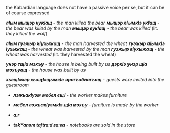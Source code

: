 the Kabardian language does not have a passive voice per se, but it can be of course expressed




**_лIым мыщэр иукIащ_** - _the man killed the bear_
**_мыщэр  лIымкIэ укIащ_** - _the bear was killed by the man_
**_мыщэр яукIащ_** - _the bear was killed_ (lit. _they killed the wolf_)

**_лIым  гуэжыр иIухыжащ_** - _the man harvested the wheat_
**_гуэжыр лIымкIэ Iухыжащ_** - _the wheat was harvested by the man_
**_гуэжыр яIухыжащ_** - _the wheat was harvested_ (lit. they harvested the wheat)

**_унэр тщIа мэхъу_** - _the house is being built by us_
**_дэркIэ унэр щIа мэхъуащ_** - _the house was built by us_




**_хьэщIэхэр хьэщIэщымкIэ ирагъэблагъащ_** - _guests were invited into the guestroom_



- **_лэжьакIуэм мебел ещI_** - _the worker makes furniture_
- **_мебел лэжьакIуэмкIэ щIа мэхъу_** - _furniture is made by the worker_

- **_aːr_**
- **_təkʷanəm tajtraːd ɕaːɕa_** - _notebooks are sold in the store_